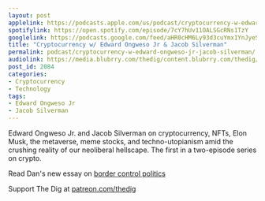 ```yaml
---
layout: post
applelink: https://podcasts.apple.com/us/podcast/cryptocurrency-w-edward-ongweso-jr-jacob-silverman/id1043245989?i=1000545215967
spotifylink: https://open.spotify.com/episode/7cY7hUv11OALSGcRNs1TzY
googlelink: https://podcasts.google.com/feed/aHR0cHM6Ly93d3cuYmx1YnJyeS5jb20vZmVlZHMvdGhlZGlnLnhtbA/episode/aHR0cHM6Ly93d3cudGhlZGlncmFkaW8uY29tLz9wPTIwODQ?sa=X&ved=0CAUQkfYCahcKEwi44f7r1b-AAxUAAAAAHQAAAAAQNg
title: "Cryptocurrency w/ Edward Ongweso Jr & Jacob Silverman"
permalink: podcast/cryptocurrency-w-edward-ongweso-jr-jacob-silverman/
audiolink: https://media.blubrry.com/thedig/content.blubrry.com/thedig/The_Dig-EP_336-Crypto.mp3
post_id: 2084
categories: 
- Cryptocurrency
- Technology
tags: 
- Edward Ongweso Jr
- Jacob Silverman
---
```


Edward Ongweso Jr. and Jacob Silverman on cryptocurrency, NFTs, Elon Musk, the metaverse, meme stocks, and techno-utopianism amid the crushing reality of our neoliberal hellscape. The first in a two-episode series on crypto. 

Read Dan's new essay on [border control politics](https://www.nplusonemag.com/online-only/online-only/border-crises/)

Support The Dig at [patreon.com/thedig](http://www.patreon.com/TheDig) 